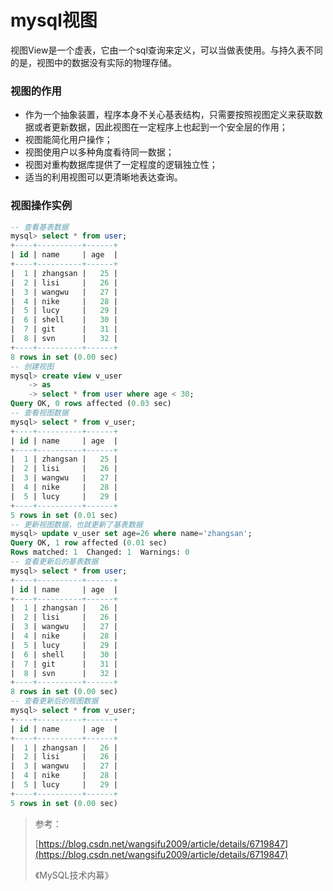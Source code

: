 # mysql视图

视图View是一个虚表，它由一个sql查询来定义，可以当做表使用。与持久表不同的是，视图中的数据没有实际的物理存储。

### 视图的作用

* 作为一个抽象装置，程序本身不关心基表结构，只需要按照视图定义来获取数据或者更新数据，因此视图在一定程序上也起到一个安全层的作用；
* 视图能简化用户操作；
* 视图使用户以多种角度看待同一数据；
* 视图对重构数据库提供了一定程度的逻辑独立性；
* 适当的利用视图可以更清晰地表达查询。

### 视图操作实例

```sql
-- 查看基表数据
mysql> select * from user;
+----+----------+------+
| id | name     | age  |
+----+----------+------+
|  1 | zhangsan |   25 |
|  2 | lisi     |   26 |
|  3 | wangwu   |   27 |
|  4 | nike     |   28 |
|  5 | lucy     |   29 |
|  6 | shell    |   30 |
|  7 | git      |   31 |
|  8 | svn      |   32 |
+----+----------+------+
8 rows in set (0.00 sec)
-- 创建视图
mysql> create view v_user
    -> as
    -> select * from user where age < 30;
Query OK, 0 rows affected (0.03 sec)
-- 查看视图数据
mysql> select * from v_user;
+----+----------+------+
| id | name     | age  |
+----+----------+------+
|  1 | zhangsan |   25 |
|  2 | lisi     |   26 |
|  3 | wangwu   |   27 |
|  4 | nike     |   28 |
|  5 | lucy     |   29 |
+----+----------+------+
5 rows in set (0.01 sec)
-- 更新视图数据，也就更新了基表数据
mysql> update v_user set age=26 where name='zhangsan';
Query OK, 1 row affected (0.01 sec)
Rows matched: 1  Changed: 1  Warnings: 0
-- 查看更新后的基表数据
mysql> select * from user;
+----+----------+------+
| id | name     | age  |
+----+----------+------+
|  1 | zhangsan |   26 |
|  2 | lisi     |   26 |
|  3 | wangwu   |   27 |
|  4 | nike     |   28 |
|  5 | lucy     |   29 |
|  6 | shell    |   30 |
|  7 | git      |   31 |
|  8 | svn      |   32 |
+----+----------+------+
8 rows in set (0.00 sec)
-- 查看更新后的视图数据
mysql> select * from v_user;
+----+----------+------+
| id | name     | age  |
+----+----------+------+
|  1 | zhangsan |   26 |
|  2 | lisi     |   26 |
|  3 | wangwu   |   27 |
|  4 | nike     |   28 |
|  5 | lucy     |   29 |
+----+----------+------+
5 rows in set (0.00 sec)
```

> 参考：
>
> [https://blog.csdn.net/wangsifu2009/article/details/6719847](https://blog.csdn.net/wangsifu2009/article/details/6719847)
>
> 《MySQL技术内幕》



